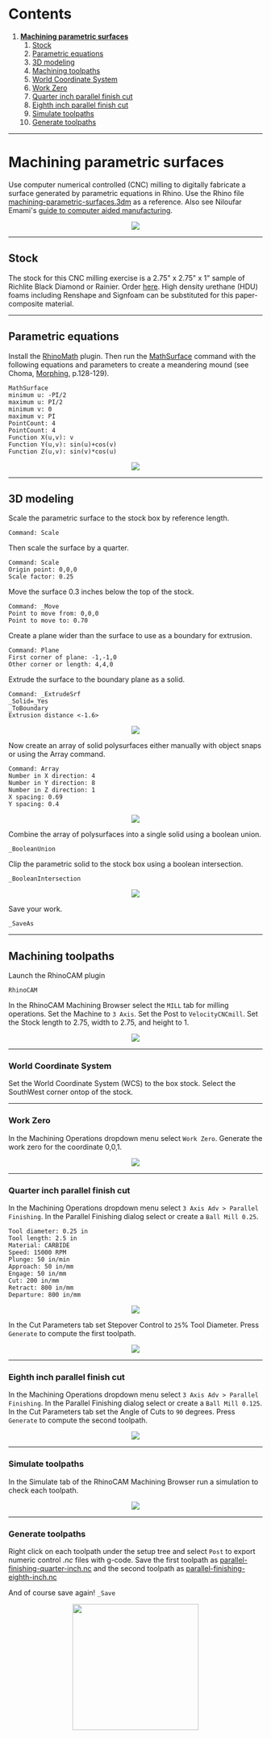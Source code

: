 # Contents
1. [**Machining parametric surfaces**](#machining-parametric-surfaces)
    1. [Stock](#stock)
    2. [Parametric equations](#parametric-equations)
    3. [3D modeling](#3d-modeling)
    4. [Machining toolpaths](#machining-toolpaths)
      1. [World Coordinate System](#world-coordinate-system)
      2. [Work Zero](#work-zero)
      3. [Quarter inch parallel finish cut](#quarter-inch-parallel-finish-cut)
      4. [Eighth inch parallel finish cut](#eighth-inch-parallel-finish-cut)
      5. [Simulate toolpaths](#simulate-toolpaths)
      6. [Generate toolpaths](#generate-toolpaths)

---

# Machining parametric surfaces
Use computer numerical controlled (CNC) milling
to digitally fabricate a surface
generated by parametric equations in Rhino.
Use the Rhino file [machining-parametric-surfaces.3dm](../models/machining-parametric-surfaces.3dm)
as a reference.
Also see Niloufar Emami's
[guide to computer aided manufacturing](https://github.com/niloufaremami/CAD-CAM).

<p align="center"><img src="../images/digital-fabrication/cnc_5.jpg"></p>

---

## Stock
The stock for this CNC milling exercise
is a 2.75" x 2.75" x 1" sample of Richlite Black Diamond or Rainier.
Order [here](https://www.richlite.com/product/richlite-samples/).
High density urethane (HDU) foams including Renshape and Signfoam
can be substituted for this paper-composite material.

---

## Parametric equations
Install
the [RhinoMath](http://www.rhino3.de/_develop/__v3_plugins/math/) plugin.
Then run the
[MathSurface](http://www.rhino3.de/_develop/__v3_plugins/math/commands.shtml)
command with the following equations and parameters
to create a meandering mound (see Choma, [Morphing](http://www.morphingbook.com/), p.128-129).
```
MathSurface
minimum u: -PI/2
maximum u: PI/2
minimum v: 0
maximum v: PI
PointCount: 4
PointCount: 4
Function X(u,v): v
Function Y(u,v): sin(u)+cos(v)
Function Z(u,v): sin(v)*cos(u)
```

<p align="center"><img src="../images/digital-fabrication/math-surface.png"></p>

---

## 3D modeling
Scale the parametric surface to the stock box
by reference length.
```
Command: Scale
```

Then scale the surface by a quarter.
```
Command: Scale
Origin point: 0,0,0
Scale factor: 0.25
```

Move the surface 0.3 inches below the top of the stock.
```
Command: _Move
Point to move from: 0,0,0
Point to move to: 0.70
```

Create a plane wider than the surface to use as a boundary for extrusion.
```
Command: Plane
First corner of plane: -1,-1,0
Other corner or length: 4,4,0
```

Extrude the surface to the boundary plane as a solid.
```
Command: _ExtrudeSrf
_Solid=_Yes
_ToBoundary
Extrusion distance <-1.6>
```

<p align="center"><img src="../images/digital-fabrication/extrude.png"></p>

Now create an array of solid polysurfaces either manually with object snaps
or using the Array command.
```
Command: Array
Number in X direction: 4
Number in Y direction: 8
Number in Z direction: 1
X spacing: 0.69
Y spacing: 0.4
```

<p align="center"><img src="../images/digital-fabrication/array.png"></p>

Combine the array of polysurfaces into a single solid using a boolean union.
```
_BooleanUnion
```


Clip the parametric solid to the stock box using a boolean intersection.
```
_BooleanIntersection
```

<p align="center">
<img src="../images/digital-fabrication/boolean-intersection.png">
</p>

Save your work.
```
_SaveAs
```

---

## Machining toolpaths
Launch the RhinoCAM plugin
```
RhinoCAM
```
In the RhinoCAM Machining Browser
select the `MILL` tab for milling operations.
Set the Machine to `3 Axis`.
Set the Post to `VelocityCNCmill`.
Set the Stock length to 2.75, width to 2.75, and height to 1.

<p align="center">
<img src="../images/digital-fabrication/stock.png">
</p>

---

### World Coordinate System
Set the World Coordinate System (WCS) to the box stock.
Select the SouthWest corner ontop of the stock.

---

### Work Zero
In the Machining Operations dropdown menu
select `Work Zero`.
Generate the work zero for the coordinate 0,0,1.

<p align="center">
<img src="../images/digital-fabrication/work-zero.png">
</p>

---

### Quarter inch parallel finish cut
In the Machining Operations dropdown menu
select `3 Axis Adv > Parallel Finishing`.
In the Parallel Finishing dialog
select or create a `Ball Mill 0.25`.
```
Tool diameter: 0.25 in
Tool length: 2.5 in
Material: CARBIDE
Speed: 15000 RPM
Plunge: 50 in/min
Approach: 50 in/mm
Engage: 50 in/mm
Cut: 200 in/mm
Retract: 800 in/mm
Departure: 800 in/mm
```

<p align="center">
<img src="../images/digital-fabrication/quarter-inch-tool.png">
</p>

In the Cut Parameters tab set Stepover Control to
`25`% Tool Diameter.
Press `Generate` to compute the
first toolpath.

<p align="center">
<img src="../images/digital-fabrication/parallel-finishing-1.png">
</p>

---

### Eighth inch parallel finish cut
In the Machining Operations dropdown menu
select `3 Axis Adv > Parallel Finishing`.
In the Parallel Finishing dialog
select or create a `Ball Mill 0.125`.
In the Cut Parameters tab set
the Angle of Cuts to `90` degrees.
Press `Generate` to compute the
second toolpath.

<p align="center">
<img src="../images/digital-fabrication/parallel-finishing-2.png">
</p>

---

### Simulate toolpaths
In the Simulate tab of the RhinoCAM Machining Browser
run a simulation to check each toolpath.

<p align="center">
<img src="../images/digital-fabrication/simulate-2.png">
</p>

---

### Generate toolpaths
Right click on each toolpath under the setup tree
and select `Post` to export numeric control *.nc* files with g-code.
Save the first toolpath as [parallel-finishing-quarter-inch.nc](../models/parallel-finishing-quarter-inch.nc)
and the second toolpath as [parallel-finishing-eighth-inch.nc](../models/parallel-finishing-eighth-inch.nc)

And of course save again!
`_Save`

<p align="center">
<img src="../images/digital-fabrication/cnc_2.jpg" height="250">
</p>
